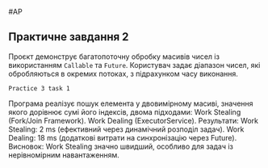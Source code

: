 # AP 
## Практичне завдання 2
Проєкт демонструє багатопоточну обробку масивів чисел із використанням `Callable` та `Future`. Користувач задає діапазон чисел, які обробляються в окремих потоках, з підрахунком часу виконання.

	Practice 3 task 1
Програма реалізує пошук елемента у двовимірному масиві, значення якого дорівнює сумі його індексів, двома підходами:
Work Stealing (Fork/Join Framework).
Work Dealing (ExecutorService).
Результати:
Work Stealing: 2 ms (ефективний через динамічний розподіл задач).
Work Dealing: 18 ms (додаткові витрати на синхронізацію через Future).
Висновок:
Work Stealing значно швидший, особливо для задач із нерівномірним навантаженням.







 
 
